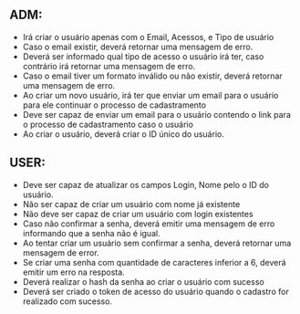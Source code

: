 ## ADM:
- Irá criar o usuário apenas com o Email, Acessos, e Tipo de usuário
- Caso o email existir, deverá retornar uma mensagem de erro.
- Deverá ser informado qual tipo de acesso o usuário irá ter, caso contrário irá retornar uma mensagem de erro.
- Caso o email tiver um formato inválido ou não existir, deverá retornar uma mensagem de erro.
- Ao criar um novo usuário, irá ter que enviar um email para o usuário para ele continuar o processo de cadastramento
- Deve ser capaz de enviar um email para o usuário contendo o link para o processo de cadastramento caso o usuário
- Ao criar o usuário, deverá criar o ID único do usuário.

## USER:
- Deve ser capaz de atualizar os campos Login, Nome pelo o ID do usuário.
- Não ser capaz de criar um usuário com nome já existente
- Não deve ser capaz de criar um usuário com login existentes
- Caso não confirmar a senha, deverá emitir uma mensagem de erro informando que a senha não é igual.
- Ao tentar criar um usuário sem confirmar a senha, deverá retornar uma mensagem de error.
- Se criar uma senha com quantidade de caracteres inferior a 6, deverá emitir um erro na resposta.
- Deverá realizar o hash da senha ao criar o usuário com sucesso
- Deverá ser criado o token de acesso do usuário quando o cadastro for realizado com sucesso.

